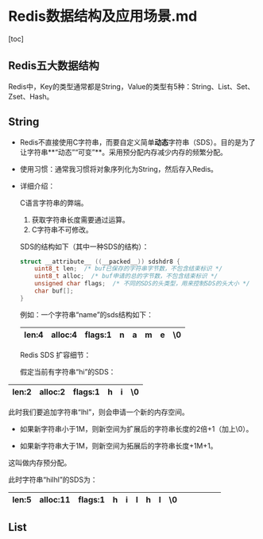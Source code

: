 # Redis数据结构及应用场景.md

[toc]



## Redis五大数据结构

Redis中，Key的类型通常都是String，Value的类型有5种：String、List、Set、Zset、Hash。



## String

- Redis不直接使用C字符串，而要自定义简单**动态**字符串（SDS）。目的是为了让字符串**“动态”“可变”**。采用预分配内存减少内存的频繁分配。

- 使用习惯：通常我习惯将对象序列化为String，然后存入Redis。

- 详细介绍：

  C语言字符串的弊端。

  1. 获取字符串长度需要通过运算。
  2. C字符串不可修改。

  SDS的结构如下（其中一种SDS的结构）：

  ```c
  struct __attribute__ ((__packed__)) sdshdr8 {
      uint8_t len;  /* buf已保存的字符串字节数，不包含结束标识 */
      uint8_t alloc;  /* buf申请的总的字节数，不包含结束标识 */
      unsigned char flags;  /* 不同的SDS的头类型，用来控制SDS的头大小 */
      char buf[];
  }
  ```

  例如：一个字符串“name”的sds结构如下：

  | len:4 | alloc:4 | flags:1 | n    | a    | m    | e    | \0   |
  | ----- | ------- | ------- | ---- | ---- | ---- | ---- | ---- |

  Redis SDS  扩容细节：

  假定当前有字符串“hi”的SDS：

| len:2 | alloc:2 | flags:1 | h    | i    | \0   |
| ----- | ------- | ------- | ---- | ---- | ---- |

此时我们要追加字符串“lhl”，则会申请一个新的内存空间。

- 如果新字符串小于1M，则新空间为扩展后的字符串长度的2倍+1（加上\0）。

- 如果新字符串大于1M，则新空间为拓展后的字符串长度+1M+1。

这叫做内存预分配。

此时字符串“hilhl”的SDS为：

| len:5 | alloc:11 | flags:1 | h    | i    | l    | h    | l    | \0   |      |      |      |      |      |
| ----- | -------- | ------- | ---- | ---- | ---- | ---- | ---- | ---- | ---- | ---- | ---- | ---- | ---- |





## List



